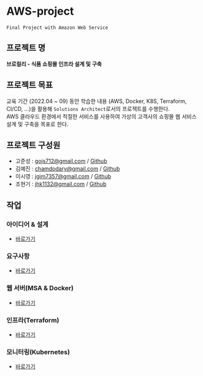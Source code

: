 # AWS-project
`Final Project with Amazon Web Service`

## 프로젝트 명 
**브로컬리 - 식품 쇼핑몰 인프라 설계 및 구축**   
  
## 프로젝트 목표  
 교육 기간 (2022.04 ~ 09) 동안 학습한 내용 (AWS, Docker, K8S, Terraform, CI/CD, ...)을 활용해 `Solutions Architect`로서의 프로젝트를 수행한다.     
AWS 클라우드 환경에서 적절한 서비스를 사용하여 가상의 고객사의 쇼핑몰 웹 서비스 설계 및 구축을 목표로 한다.   
  
## 프로젝트 구성원  
* 고준성 : gojs712@gmail.com / [Github](https://github.com/Kogoon)  
* 김예진 : chamdodary@gmail.com / [Github](https://github.com/chamdodari2)  
* 이시영 : jgim7357@gmail.com / [Github](https://github.com/S2Domingo) 
* 조현기 : jhk1132@gmail.com / [Github]()  



## 작업  
### 아이디어 & 설계  
* [바로가기](https://github.com/Kogoon/AWS-project/blob/main/planning.md)   

### 요구사항
* [바로가기](https://github.com/Kogoon/AWS-project/blob/main/functionrequirement.md)  

### 웹 서버(MSA & Docker)  
* [바로가기](https://github.com/Kogoon/fantastic-bassoon)  
  
### 인프라(Terraform)
* [바로가기](https://github.com/chamdodari2/my-terraform)  
  
### 모니터링(Kubernetes)  
* [바로가기](https://github.com/Kogoon/super-duper-octo-waffle)  
  
